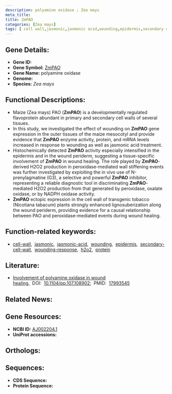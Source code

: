 ```yaml
---
description: polyamine oxidase ; Zea mays
meta_title:
title: ZmPAO
categories: [Zea mays]
tags: [ cell wall,jasmonic,jasmonic acid,wounding,epidermis,secondary cell wall,wounding response,h2o2,protein ]
---
```


## Gene Details:
- **Gene ID:** []()
- **Gene Symbol:** <u>ZmPAO</u>
- **Gene Name:** polyamine oxidase
- **Genome:** []()
- **Species:** *Zea mays*

## Functional Descriptions:
   - Maize (Zea mays) PAO (**ZmPAO**) is a developmentally regulated flavoprotein abundant in primary and secondary cell walls of several tissues.
   - In this study, we investigated the effect of wounding on **ZmPAO** gene expression in the outer tissues of the maize mesocotyl and provide evidence that **ZmPAO** enzyme activity, protein, and mRNA levels increased in response to wounding as well as jasmonic acid treatment.
   - Histochemically detected **ZmPAO** activity especially intensified in the epidermis and in the wound periderm, suggesting a tissue-specific involvement of **ZmPAO** in wound healing. The role played by **ZmPAO**-derived H2O2 production in peroxidase-mediated wall stiffening events was further investigated by exploiting the in vivo use of N-prenylagmatine (G3), a selective and powerful **ZmPAO** inhibitor, representing a reliable diagnostic tool in discriminating **ZmPAO**-mediated H2O2 production from that generated by peroxidase, oxalate oxidase, or by NADPH oxidase activity.
   - **ZmPAO** ectopic expression in the cell wall of transgenic tobacco (Nicotiana tabacum) plants strongly enhanced lignosuberization along the wound periderm, providing evidence for a causal relationship between PAO and peroxidase-mediated events during wound healing.

## Function-related keywords:
   - [cell-wall](/tags/cell-wall/),&nbsp;&nbsp;[jasmonic](/tags/jasmonic/),&nbsp;&nbsp;[jasmonic-acid](/tags/jasmonic-acid/),&nbsp;&nbsp;[wounding](/tags/wounding/),&nbsp;&nbsp;[epidermis](/tags/epidermis/),&nbsp;&nbsp;[secondary-cell-wall](/tags/secondary-cell-wall/),&nbsp;&nbsp;[wounding-response](/tags/wounding-response/),&nbsp;&nbsp;[h2o2](/tags/h2o2/),&nbsp;&nbsp;[protein](/tags/protein/)

## Literature:
   - [Involvement of polyamine oxidase in wound healing.](https://doi.org/10.1104/pp.107.108902)&nbsp;&nbsp;DOI:&nbsp;&nbsp;[10.1104/pp.107.108902](https://doi.org/10.1104/pp.107.108902);&nbsp;&nbsp;PMID:&nbsp;&nbsp;[17993545](https://pubmed.ncbi.nlm.nih.gov/17993545/)

## Related News:

## Gene Resources:
- **NCBI ID:**  [AJ002204.1](https://www.ncbi.nlm.nih.gov/gene/?term=AJ002204.1)
- **UniProt accessions:**  [](https://www.uniprot.org/uniprotkb//entry)

## Orthologs:

## Sequences:
- **CDS Sequence:**
- **Protein Sequence:**
